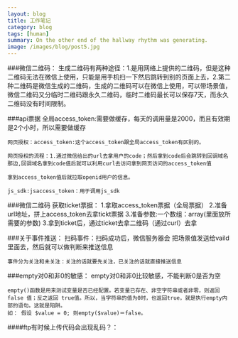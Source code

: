 ```yaml
---
layout: blog
title: 工作笔记
category: blog
tags: [human]  
summary: On the other end of the hallway rhythm was generating.
image: /images/blog/post5.jpg
---
```


###微信二维码：
	生成二维码有两种途径：1.是用网络上提供的二维码，但是这种二维码无法在微信上使用，只能是用手机扫一下然后跳转到别的页面上去，2.第二种二维码是微信生成的二维码，生成的二维码可以在微信上使用，可以带场景值，	微信二维码又分临时二维码跟永久二维码，临时二维码最长可以保存7天，而永久二维码没有时间限制。

###api票据
	全局access_token:需要做缓存，每天的调用量是2000，而且有效期是2个小时，所以需要做缓存

	网页授权：access_token:这个access_token跟全局access_token有区别的。
	
	网页授权的流程：1.通过微信给出的url去拿用户的code；然后拿到code后会跳转到回调域名那边,回调域名拿到code值后就可以利用curl去访问拿到网页访问的access_token值

	拿到access_token值后就拉取openid用户的信息。

	js_sdk:jsaccess_token：用于调用js_sdk


###微信二维码
	获取ticket票据：
	1.拿取access_token票据（全局票据）
	2.准备url地址，拼上access_token去拿tickt票据
	3.准备参数:一个数组：array(里面放所需要的参数)
	3.拿到ticket后，通过ticket去拿二维码（通过curl）去拿


###关于事件推送：
	扫码事件：扫码成功后，微信服务器会 把场景值发送给vaild里面去，然后就可以做判断来推送信息
	
	事件分为关注和未关注：关注的话就要先关注，已关注的话就直接推送信息

	

###empty对0和非0的敏感：
	empty对0和非0比较敏感，不能判断0是否为空

	empty()函数是用来测试变量是否已经配置。若变量已存在、非空字符串或者非零，则返回 false 值；反之返回 true值。所以，当字符串的值为0时，也返回true，就是执行empty内部的语句。这就是陷阱。
    如： 假设 $value = 0; 则empty($value)＝false。

####ftp有时候上传代码会出现乱码？：



####

	



	
			

					

			
		


				
			
		
		

			

						 

	
	
	
	
	




